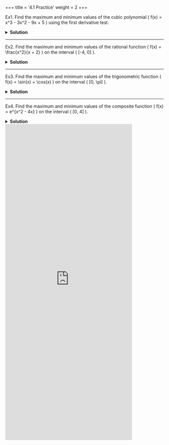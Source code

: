 +++
title = '4.1 Practice'
weight = 2
+++


Ex1.
Find the maximum and minimum values of the cubic polynomial \( f(x) = x^3 - 3x^2 - 9x + 5 \) using the first derivative test.

<details>
<summary>
    <strong id="solution-title">Solution</strong>
</summary>
Write the given function: \[ f(x) = x^3 - 3x^2 - 9x + 5 \]  
Compute the derivative: \[ f'(x) = 3x^2 - 6x - 9 \]  
Set \( f'(x) = 0 \) to find critical points: \[ 3x^2 - 6x - 9 = 0 \implies x^2 - 2x - 3 = 0 \]  
Factorize: \[ (x - 3)(x + 1) = 0 \]  
Critical points: \( x = 3 \) and \( x = -1 \).  

Use the first derivative test to determine the behavior of \( f'(x) \) around the critical points:
- For \( x < -1 \), choose \( x = -2 \): \[ f'(-2) = 3(-2)^2 - 6(-2) - 9 = 12 + 12 - 9 = 15 > 0 \] (\( f(x) \) is increasing).
- For \( -1 < x < 3 \), choose \( x = 0 \): \[ f'(0) = 3(0)^2 - 6(0) - 9 = -9 < 0 \] (\( f(x) \) is decreasing).
- For \( x > 3 \), choose \( x = 4 \): \[ f'(4) = 3(4)^2 - 6(4) - 9 = 48 - 24 - 9 = 15 > 0 \] (\( f(x) \) is increasing).

From the first derivative test:
- At \( x = -1 \), \( f(x) \) changes from increasing to decreasing → **local maximum**.
- At \( x = 3 \), \( f(x) \) changes from decreasing to increasing → **local minimum**.

Evaluate \( f(x) \) at the critical points:
- \( f(-1) = (-1)^3 - 3(-1)^2 - 9(-1) + 5 = -1 - 3 + 9 + 5 = 10 \) (local maximum).
- \( f(3) = (3)^3 - 3(3)^2 - 9(3) + 5 = 27 - 27 - 27 + 5 = -22 \) (local minimum).

Thus, the maximum and minimum values are:
\[ \boxed{\text{Local Maximum: } f(-1) = 10, \text{ Local Minimum: } f(3) = -22} \]
</details>

---

Ex2.
Find the maximum and minimum values of the rational function \( f(x) = \frac{x^2}{x + 2} \) on the interval \( [-4, 0] \).

<details>
<summary>
    <strong id="solution-title">Solution</strong>
</summary>
Write the given function: \[ f(x) = \frac{x^2}{x + 2} \]  
Compute the derivative using the quotient rule: 
\[ f'(x) = \frac{(x + 2)(2x) - x^2(1)}{(x + 2)^2} = \frac{2x^2 + 4x - x^2}{(x + 2)^2} = \frac{x^2 + 4x}{(x + 2)^2} \]  
Set \( f'(x) = 0 \) to find critical points: \[ x^2 + 4x = 0 \implies x(x + 4) = 0 \]  
Critical points: \( x = 0 \) and \( x = -4 \).  

Check the endpoints of the interval \( [-4, 0] \):
- \( f(-4) = \frac{(-4)^2}{-4 + 2} = \frac{16}{-2} = -8 \).
- \( f(0) = \frac{(0)^2}{0 + 2} = 0 \).

Evaluate \( f(x) \) at the critical points:
- \( f(-4) = -8 \) (already computed).
- \( f(0) = 0 \) (already computed).

Compare the values:
- Maximum value: \( f(0) = 0 \).
- Minimum value: \( f(-4) = -8 \).

Thus, the maximum and minimum values are:
\[ \boxed{\text{Maximum: } f(0) = 0, \text{ Minimum: } f(-4) = -8} \]
</details>

---

Ex3.
Find the maximum and minimum values of the trigonometric function \( f(x) = \sin(x) + \cos(x) \) on the interval \( [0, \pi] \).

<details>
<summary>
    <strong id="solution-title">Solution</strong>
</summary>
Write the given function: \[ f(x) = \sin(x) + \cos(x) \]  
Compute the derivative: \[ f'(x) = \cos(x) - \sin(x) \]  
Set \( f'(x) = 0 \) to find critical points: \[ \cos(x) - \sin(x) = 0 \implies \cos(x) = \sin(x) \]  
Divide through by \( \cos(x) \) (valid since \( \cos(x) \neq 0 \)): \[ \tan(x) = 1 \]  
Solve for \( x \): \( x = \frac{\pi}{4} \) (in the interval \( [0, \pi] \)).

Check the endpoints of the interval \( [0, \pi] \):
- \( f(0) = \sin(0) + \cos(0) = 0 + 1 = 1 \).
- \( f(\pi) = \sin(\pi) + \cos(\pi) = 0 - 1 = -1 \).

Evaluate \( f(x) \) at the critical point:
- \( f\left(\frac{\pi}{4}\right) = \sin\left(\frac{\pi}{4}\right) + \cos\left(\frac{\pi}{4}\right) = \frac{\sqrt{2}}{2} + \frac{\sqrt{2}}{2} = \sqrt{2} \).

Compare the values:
- Maximum value: \( f\left(\frac{\pi}{4}\right) = \sqrt{2} \).
- Minimum value: \( f(\pi) = -1 \).

Thus, the maximum and minimum values are:
\[ \boxed{\text{Maximum: } f\left(\frac{\pi}{4}\right) = \sqrt{2}, \text{ Minimum: } f(\pi) = -1} \]
</details>

---

Ex4.
Find the maximum and minimum values of the composite function \( f(x) = e^{x^2 - 4x} \) on the interval \( [0, 4] \).

<details>
<summary>
    <strong id="solution-title">Solution</strong>
</summary>
Write the given function: \[ f(x) = e^{x^2 - 4x} \]  
Compute the derivative using the chain rule: 
\[ f'(x) = e^{x^2 - 4x} \cdot (2x - 4) \]  
Set \( f'(x) = 0 \): \[ e^{x^2 - 4x} \cdot (2x - 4) = 0 \]  
Since \( e^{x^2 - 4x} > 0 \) for all \( x \), solve \( 2x - 4 = 0 \): \[ x = 2 \].

Check the endpoints of the interval \( [0, 4] \):
- \( f(0) = e^{(0)^2 - 4(0)} = e^0 = 1 \).
- \( f(4) = e^{(4)^2 - 4(4)} = e^{16 - 16} = e^0 = 1 \).

Evaluate \( f(x) \) at the critical point:
- \( f(2) = e^{(2)^2 - 4(2)} = e^{4 - 8} = e^{-4} \).

Compare the values:
- Maximum value: \( f(0) = f(4) = 1 \).
- Minimum value: \( f(2) = e^{-4} \).

Thus, the maximum and minimum values are:
\[ \boxed{\text{Maximum: } f(0) = f(4) = 1, \text{ Minimum: } f(2) = e^{-4}} \]
</details>


<iframe src="https://script.google.com/macros/s/AKfycbz9_WFhq0pozL-eLjJqInaiIIaITjEZj_xsct6zFRFbjamjITI4YobthpkjSgiTMwe_/exec" width="80%" height="1000px" frameborder="0" marginheight="0" marginwidth="0">Loading...</iframe>
